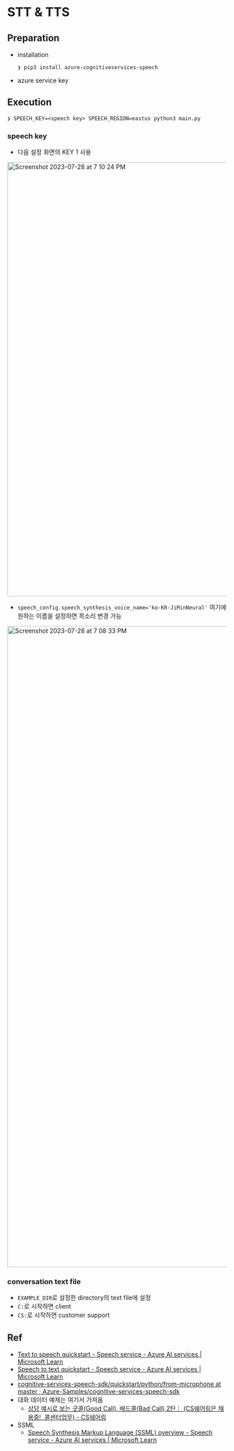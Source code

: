 # STT & TTS

## Preparation
* installation

  ```
  ❯ pip3 install azure-cognitiveservices-speech
  ```
* azure service key

## Execution

```
❯ SPEECH_KEY=<speech key> SPEECH_REGION=eastus python3 main.py
```

### speech key
* 다음 설정 화면의 KEY 1 사용
<img width="995" alt="Screenshot 2023-07-28 at 7 10 24 PM" src="https://github.com/hyunjun/practice/assets/248764/f98e8b98-b512-45af-97cb-28858e34ba3d">

* `speech_config.speech_synthesis_voice_name='ko-KR-JiMinNeural'` 여기에 원하는 이름을 설정하면 목소리 변경 가능
<img width="1469" alt="Screenshot 2023-07-28 at 7 08 33 PM" src="https://github.com/hyunjun/practice/assets/248764/93524450-475f-4fdc-94e3-cd9680ab4a0d">

### conversation text file
* `EXAMPLE_DIR`로 설정한 directory의 text file에 설정
* `C:`로 시작하면 client
* `CS:`로 시작하면 customer support

## Ref
* [Text to speech quickstart - Speech service - Azure AI services | Microsoft Learn](https://learn.microsoft.com/en-us/azure/ai-services/speech-service/get-started-text-to-speech)
* [Speech to text quickstart - Speech service - Azure AI services | Microsoft Learn](https://learn.microsoft.com/en-us/azure/ai-services/speech-service/get-started-speech-to-text)
* [cognitive-services-speech-sdk/quickstart/python/from-microphone at master · Azure-Samples/cognitive-services-speech-sdk](https://github.com/Azure-Samples/cognitive-services-speech-sdk/tree/master/quickstart/python/from-microphone)
* 대화 데이터 예제는 여기서 가져옴
  * [상담 예시로 보는 굿콜(Good Call), 배드콜(Bad Call) 2탄｜ (CS쉐어링은 채용중!, 콜센터업무) - CS쉐어링](http://cssharing.com/cs-%EA%BF%80%ED%8C%81-cs%EA%BF%80%ED%8C%81-%EC%83%81%EB%8B%B4-%EC%98%88%EC%8B%9C%EB%A1%9C-%EB%B3%B4%EB%8A%94-%EA%B5%BF%EC%BD%9Cgood-call-%EB%B0%B0%EB%93%9C%EC%BD%9Cbad-call-2%ED%83%84%EF%BD%9C/)
* SSML
  * [Speech Synthesis Markup Language (SSML) overview - Speech service - Azure AI services | Microsoft Learn](https://learn.microsoft.com/en-us/azure/ai-services/speech-service/speech-synthesis-markup)
